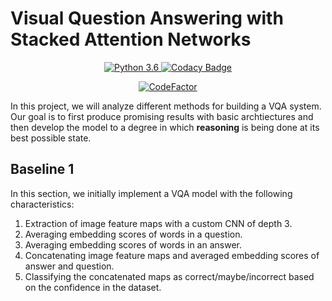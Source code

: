# Visual Question Answering with Stacked Attention Networks

<div align="center">

<a href="https://www.python.org/downloads/release/python-360/"> <img src="https://img.shields.io/badge/python-3.6-blue.svg" alt="Python 3.6"/> </a>
<a href="https://www.codacy.com?utm_source=github.com&amp;utm_medium=referral&amp;utm_content=aligholami/Visual-Question-Answering-with-Stacked-Attention-Networks&amp;utm_campaign=Badge_Grade"> <img src="https://api.codacy.com/project/badge/Grade/62aaec49f9294a46a74c65dacf599a37" alt="Codacy Badge"/> </a>

<a href="https://www.codefactor.io/repository/github/aligholami/visual-question-answering-with-stacked-attention-networks"><img src="https://www.codefactor.io/repository/github/aligholami/visual-question-answering-with-stacked-attention-networks/badge" alt="CodeFactor" /></a>

</div>

In this project, we will analyze different methods for building a VQA system. Our goal is to first produce promising results with basic archtiectures and then develop the model to a degree in which **reasoning** is being done at its best possible state.

## Baseline 1

In this section, we initially implement a VQA model with the following characteristics:

1.  Extraction of image feature maps with a custom CNN of depth 3.
2.  Averaging embedding scores of words in a question.
3.  Averaging embedding scores of words in an answer.
4.  Concatenating image feature maps and averaged embedding scores of answer and question.
5.  Classifying the concatenated maps as correct/maybe/incorrect based on the confidence in the dataset.

